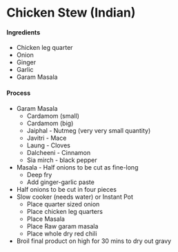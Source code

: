 # Chicken Stew \(Indian\)

#### Ingredients

* Chicken leg quarter
* Onion
* Ginger
* Garlic
* Garam Masala

#### Process

* Garam Masala
  * Cardamom \(small\)
  * Cardamom \(big\)
  * Jaiphal - Nutmeg \(very very small quantity\)
  * Javitri - Mace
  * Laung - Cloves
  * Dalcheeni - Cinnamon
  * Sia mirch - black pepper
* Masala - Half onions to be cut as fine-long
  * Deep fry
  * Add ginger-garlic paste
* Half onions to be cut in four pieces
* Slow cooker \(needs water\) or Instant Pot
  * Place quarter sized onion
  * Place chicken leg quarters
  * Place Masala
  * Place Raw garam masala
  * Place whole dry red chili
* Broil final product on high for 30 mins to dry out gravy



